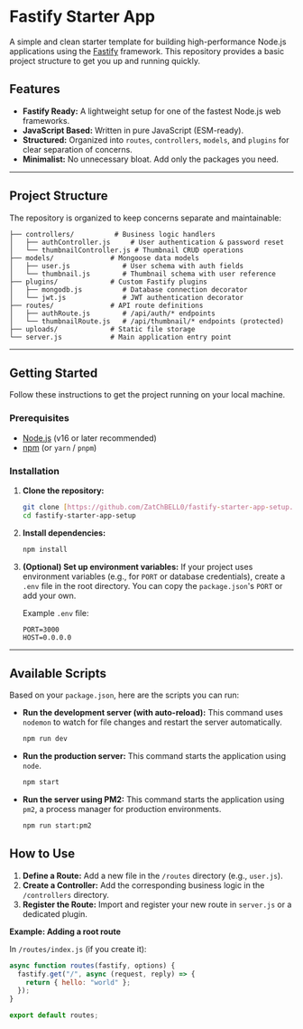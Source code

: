 # Fastify Starter App

A simple and clean starter template for building high-performance Node.js applications using the [Fastify](https://www.fastify.io/) framework. This repository provides a basic project structure to get you up and running quickly.

## Features

- **Fastify Ready:** A lightweight setup for one of the fastest Node.js web frameworks.
- **JavaScript Based:** Written in pure JavaScript (ESM-ready).
- **Structured:** Organized into `routes`, `controllers`, `models`, and `plugins` for clear separation of concerns.
- **Minimalist:** No unnecessary bloat. Add only the packages you need.

---

## Project Structure

The repository is organized to keep concerns separate and maintainable:

```
├── controllers/          # Business logic handlers
│   ├── authController.js     # User authentication & password reset
│   └── thumbnailController.js # Thumbnail CRUD operations
├── models/              # Mongoose data models
│   ├── user.js             # User schema with auth fields
│   └── thumbnail.js        # Thumbnail schema with user reference
├── plugins/             # Custom Fastify plugins
│   ├── mongodb.js          # Database connection decorator
│   └── jwt.js              # JWT authentication decorator
├── routes/              # API route definitions
│   ├── authRoute.js        # /api/auth/* endpoints
│   └── thumbnailRoute.js   # /api/thumbnail/* endpoints (protected)
├── uploads/             # Static file storage
└── server.js            # Main application entry point
```

---

## Getting Started

Follow these instructions to get the project running on your local machine.

### Prerequisites

- [Node.js](https://nodejs.org/) (v16 or later recommended)
- [npm](https://www.npmjs.com/) (or `yarn` / `pnpm`)

### Installation

1.  **Clone the repository:**

    ```sh
    git clone [https://github.com/ZatChBELL0/fastify-starter-app-setup.git](https://github.com/ZatChBELL0/fastify-starter-app-setup.git)
    cd fastify-starter-app-setup
    ```

2.  **Install dependencies:**

    ```sh
    npm install
    ```

3.  **(Optional) Set up environment variables:**
    If your project uses environment variables (e.g., for `PORT` or database credentials), create a `.env` file in the root directory. You can copy the `package.json`'s `PORT` or add your own.

    Example `.env` file:

    ```
    PORT=3000
    HOST=0.0.0.0
    ```

---

## Available Scripts

Based on your `package.json`, here are the scripts you can run:

- **Run the development server (with auto-reload):**
  This command uses `nodemon` to watch for file changes and restart the server automatically.

  ```sh
  npm run dev
  ```

- **Run the production server:**
  This command starts the application using `node`.

  ```sh
  npm start
  ```

- **Run the server using PM2:**
  This command starts the application using `pm2`, a process manager for production environments.
  ```sh
  npm run start:pm2
  ```

## How to Use

1.  **Define a Route:** Add a new file in the `/routes` directory (e.g., `user.js`).
2.  **Create a Controller:** Add the corresponding business logic in the `/controllers` directory.
3.  **Register the Route:** Import and register your new route in `server.js` or a dedicated plugin.

**Example: Adding a root route**

In `/routes/index.js` (if you create it):

```javascript
async function routes(fastify, options) {
  fastify.get("/", async (request, reply) => {
    return { hello: "world" };
  });
}

export default routes;
```
